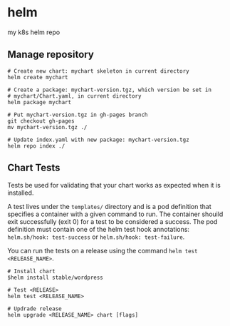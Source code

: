 # helm
my k8s helm repo

## Manage repository
```shell
# Create new chart: mychart skeleton in current directory
helm create mychart

# Create a package: mychart-version.tgz, which version be set in
# mychart/Chart.yaml, in current directory
helm package mychart

# Put mychart-version.tgz in gh-pages branch
git checkout gh-pages
mv mychart-version.tgz ./

# Update index.yaml with new package: mychart-version.tgz
helm repo index ./
```

## Chart Tests
Tests be used for validating that your chart works as expected when it is installed.

A test lives under the `templates/` directory and is a pod definition that specifies a container with a given command to run.
The container shouild exit successfully (exit 0) for a test to be considered a success.
The pod definition must contain one of the helm test hook annotations: `helm.sh/hook: test-success` or `helm.sh/hook: test-failure`.

You can run the tests on a release using the command `helm test <RELEASE_NAME>`.

```shell
# Install chart
$helm install stable/wordpress

# Test <RELEASE>
helm test <RELEASE_NAME>

# Updrade release
helm upgrade <RELEASE_NAME> chart [flags]
```
